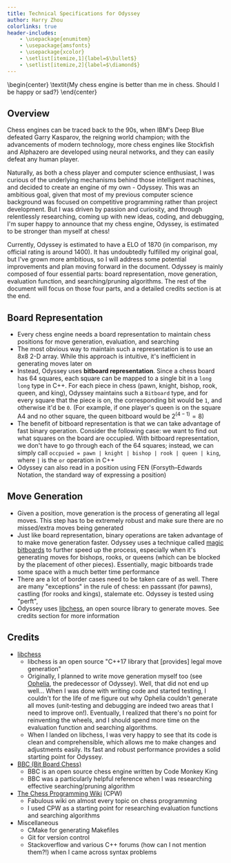 ```yaml
---
title: Technical Specifications for Odyssey
author: Harry Zhou
colorlinks: true
header-includes:
    - \usepackage{enumitem}
    - \usepackage{amsfonts}
    - \usepackage{xcolor}
    - \setlist[itemize,1]{label=$\bullet$}
    - \setlist[itemize,2]{label=$\diamond$}
---
```


\begin{center}
\textit{My chess engine is better than me in chess. Should I be happy or sad?}
\end{center}

## Overview
Chess engines can be traced back to the 90s, when IBM's Deep Blue defeated Garry Kasparov, the reigning world champion; with the advancements of modern technology, more chess engines like Stockfish and Alphazero are developed using neural networks, and they can easily defeat any human player.

Naturally, as both a chess player and computer science enthusiast, I was curious of the underlying mechanisms behind those intelligent machines, and decided to create an engine of my own - Odyssey. This was an ambitious goal, given that most of my previous computer science background was focused on competitive programming rather than project development. But I was driven by passion and curiosity, and through relentlessly researching, coming up with new ideas, coding, and debugging, I'm super happy to announce that my chess engine, Odyssey, is estimated to be stronger than myself at chess!

Currently, Odyssey is estimated to have a ELO of 1870 (in comparison, my official rating is around 1400). It has undoubtedly fulfilled my original goal, but I've grown more ambitious, so I will address some potential improvements and plan moving forward in the document. Odyssey is mainly composed of four essential parts: board representation, move generation, evaluation function, and searching/pruning algorithms. The rest of the document will focus on those four parts, and a detailed credits section is at the end.

## Board Representation
* Every chess engine needs a board representation to maintain chess positions for move generation, evaluation, and searching
* The most obvious way to maintain such a representation is to use an 8x8 2-D array. While this approach is intuitive, it's inefficient in generating moves later on
* Instead, Odyssey uses **bitboard representation**. Since a chess board has 64 squares, each square can be mapped to a single bit in a `long long` type in C++. For each piece in chess (pawn, knight, bishop, rook, queen, and king), Odyssey maintains such a `Bitboard` type, and for every square that the piece is on, the corresponding bit would be `1`, and otherwise it'd be `0`. (For example, if one player's queen is on the square A4 and no other square, the queen bitboard would be $2^{(4 - 1)} = 8$)
* The benefit of bitboard representation is that we can take advantage of fast binary operation. Consider the following case: we want to find out what squares on the board are occupied. With bitboard representation, we don't have to go through each of the 64 squares; instead, we can simply call `occpuied = pawn | knight | bishop | rook | queen | king`, where `|` is the `or` operation in C++
* Odyssey can also read in a position using FEN (Forsyth–Edwards Notation, the standard way of expressing a position)

## Move Generation
* Given a position, move generation is the process of generating all legal moves. This step has to be extremely robust and make sure there are no missed/extra moves being generated
* Just like board representation, binary operations are taken advantage of to make move generation faster. Odyssey uses a technique called [magic bitboards](https://www.chessprogramming.org/Magic_Bitboards) to further speed up the process, especially when it's generating moves for bishops, rooks, or queens (which can be blocked by the placement of other pieces). Essentially, magic bitboards trade some space with a much better time performance
* There are a lot of border cases need to be taken care of as well. There are many "exceptions" in the rule of chess: en passsant (for pawns), castling (for rooks and kings), stalemate etc. Odyssey is tested using "perft", 
* Odyssey uses [libchess](https://github.com/kz04px/libchess), an open source library to generate moves. See credits section for more information

## Credits
* [libchess](https://github.com/kz04px/libchess)
    + libchess is an open source "C++17 library that [provides] legal move generation"
    + Originally, I planned to write move generation myself too (see [Ophelia](https://github.com/MVP-Harry/Ophelia), the predecessor of Odyssey). Well, that did not end up well... When I was done with writing code and started testing, I couldn't for the life of me figure out why Ophelia couldn't generate all moves (unit-testing and debugging are indeed two areas that I need to improve on!). Eventually, I realized that there's no point for reinventing the wheels, and I should spend more time on the evaluation function and searching algorithms.
    + When I landed on libchess, I was very happy to see that its code is clean and comprehensible, which allows me to make changes and adjustments easily. Its fast and robust performance provides a solid starting point for Odyssey.
* [BBC (Bit Board Chess)](https://github.com/maksimKorzh/bbc)
    + BBC is an open source chess engine written by Code Monkey King
    + BBC was a particularly helpful reference when I was researching effective searching/pruning algorithm
* [The Chess Programming Wiki](https://www.chessprogramming.org/Main_Page) (CPW)
    + Fabulous wiki on almost every topic on chess programming
    + I used CPW as a starting point for researching evaluation functions and searching algorithms
* Miscellaneous
    + CMake for generating Makefiles
    + Git for version control
    + Stackoverflow and various C++ forums (how can I not mention them?!) when I came across syntax problems

